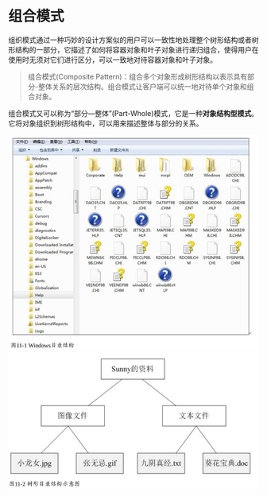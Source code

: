 # 组合模式
组织模式通过一种巧妙的设计方案似的用户可以一致性地处理整个树形结构或者树形结构的一部分，它描述了如何将容器对象和叶子对象进行递归组合，使得用户在使用时无须对它们进行区分，可以一致地对待容器对象和叶子对象。

> 组合模式(Composite Pattern)：组合多个对象形成树形结构以表示具有部分-整体关系的层次结构。组合模式让客户端可以统一地对待单个对象和组合对象。

组合模式又可以称为“部分—整体”(Part-Whole)模式，它是一种**对象结构型模式**。它将对象组织到树形结构中，可以用来描述整体与部分的关系。

![Windows目录结构](../../图片/Windows目录结构.jpg)
![树形目录结构示意图](../../图片/树形目录结构示意图.jpg)